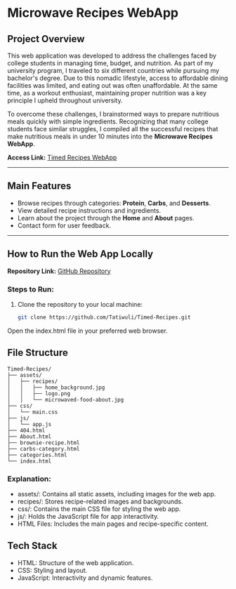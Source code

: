 # Microwave Recipes WebApp

## Project Overview

This web application was developed to address the challenges faced by college students in managing time, budget, and nutrition. As part of my university program, I traveled to six different countries while pursuing my bachelor's degree. Due to this nomadic lifestyle, access to affordable dining facilities was limited, and eating out was often unaffordable. At the same time, as a workout enthusiast, maintaining proper nutrition was a key principle I upheld throughout university.

To overcome these challenges, I brainstormed ways to prepare nutritious meals quickly with simple ingredients. Recognizing that many college students face similar struggles, I compiled all the successful recipes that make nutritious meals in under 10 minutes into the **Microwave Recipes WebApp**.

**Access Link:** [Timed Recipes WebApp](#)

---

## Main Features

- Browse recipes through categories: **Protein**, **Carbs**, and **Desserts**.
- View detailed recipe instructions and ingredients.
- Learn about the project through the **Home** and **About** pages.
- Contact form for user feedback.

---

## How to Run the Web App Locally

**Repository Link:** [GitHub Repository](https://github.com/Tatiwuli/Timed-Recipes)

### Steps to Run:
1. Clone the repository to your local machine:
   ```bash
   git clone https://github.com/Tatiwuli/Timed-Recipes.git
   ```
Open the index.html file in your preferred web browser.

## File Structure
```
Timed-Recipes/
├── assets/
│   ├── recipes/
│   │   ├── home_background.jpg
│   │   ├── logo.png
│   │   └── microwaved-food-about.jpg
├── css/
│   └── main.css
├── js/
│   └── app.js
├── 404.html
├── About.html
├── brownie-recipe.html
├── carbs-category.html
├── categories.html
└── index.html
```
### Explanation:
- assets/: Contains all static assets, including images for the web app.
- recipes/: Stores recipe-related images and backgrounds.
- css/: Contains the main CSS file for styling the web app.
- js/: Holds the JavaScript file for app interactivity.
- HTML Files: Includes the main pages and recipe-specific content.

## Tech Stack
- HTML: Structure of the web application.
- CSS: Styling and layout.
- JavaScript: Interactivity and dynamic features.
